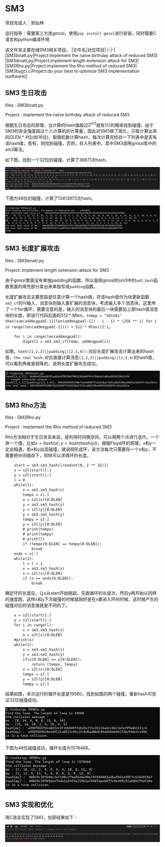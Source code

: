 # SM3

项目完成人：郭灿林

运行指导：需要第三方库gmssl，使用`pip install gmssl`进行安装，同时需要C语言和python编译环境

该文件夹主要存储SM3相关项目。
|文件名|对应项目|
|-|-|
|SM3biratt.py|Project:implement the naïve birthday attack of reduced SM3|
|SM3lenatt.py|Project:implement length extension attack for SM3|
|SM3Rho.py|Project:implement the Rho method of reduced SM3|
|SM3bygcl.c|Project:do your best to optimize SM3 implementation (software)|

## SM3 生日攻击

files : SM3biratt.py

Project : implement the naïve birthday attack of reduced SM3

根据生日攻击的原理，当计算的hash值超过$2^{n/2}$就有$1/2$的概率找到碰撞，由于SM3的安全强度超过个人计算机的计算量，因此对SM3做了简化，只取计算出来的$DLEN * 4$位(如16位)，取随机数计算hash，每次计算完检验一下列表中是否有该hash值，若有，则找到碰撞，否则，存入列表中。其中SM3调用gmssl库中的sm3算法。

如下图，找到一个32位的碰撞，计算了36671次hash。

![pic](/SM3bygcl/ScreenShot/birthday.png)

下图为48位的碰撞，计算了13413973次hash。

![pic](/SM3bygcl/ScreenShot/birthday48.png)

## SM3 长度扩展攻击

files : SM3lenatt.py

Project: implement length extension attack for SM3

由于gmssl里面没有单独padding的函数，所以我把gmssl的sm3中的`sm3_hash`函数里面的填充部分拿出来单独写成`padding`函数。

长度扩展攻击主要思路是任意计算一个hash值，将该hash值作为块更新函数`sm3_cf`的IV输入，消息块则输入要扩展的消息块，考虑输入多个消息块，这里用了一个for循环，需要注意的是，输入的消息块的最后一块需要加上原hash值消息块的长度，即该行代码后面的$512 * Mlen$，`tempp = "%0128s" %hex(sum(addmsgpad[-1][len(addmsgpad[-1]) - i - 1] * (256 ** i) for i in range(len(addmsgpad[-1]))) + 512 * Mlen)[2:]`。

```
    for i in range(len(addmsgpad)):
        digest1 = sm3.sm3_cf(temp, addmsgpad[i])
```

如图，`hash([1,2,3]||padding||[2,3,4]):`对应长度扩展攻击计算出来的hash值，`the real hash:`对应直接计算消息`[1,2,3]||padding||[2,3,4]`的hash值，可以看到两者是相等的，说明长度扩展攻击成功。

![pic](/SM3bygcl/ScreenShot/LengthExtension.png)

## SM3 Rho方法

files : SM3Rho.py

Project : implement the Rho method of reduced SM3

Rho方法相对于生日攻击来说，是利用时间换空间，可以用两个点进行迭代，一个快一个慢，比如$x = hash(x), y = hash(hash(y))$，根据Floyd环的原理，$x$和$y$一定会相遇，若$x$和$y$出现碰撞，就说明形成环，该方法每次只需要存一个$x$和$y$，不需要把中间值存下，同样可以求得环的长度。

```
    start = sm3.sm3_hash([randint(0, 2 ** 32)])
    x = s2l(start)[:]
    y = s2l(start)[:]
    l = 0
    while(1):
        x = sm3.sm3_hash(x)
        tempx = x[:]
        x = s2l(x)[0:DLEN]
        y = sm3.sm3_hash(y)
        y = s2l(y)[0:DLEN]
        y = sm3.sm3_hash(y)
        tempy = y[:]
        y = s2l(y)[0:DLEN]
        # print(tempx)
        # print(tempy)
        # print(l)
        if (tempx[0:DLEN] == tempy[0:DLEN]):
            break
    endx = x[:]
    while(1):
        l = l + 1
        x = sm3.sm3_hash(x)
        x = s2l(x)[0:DLEN]
        if (x == endx[0:DLEN]):
            break
```

确定环的长度后，让x从start开始跑起，先跑循环的长度次，然后y再开始以同样的速度跑，这样x和y下次碰撞的时候就刚好是在x要进入环的时候，这时候产生的碰撞对应的消息值就是不同的了。

```
    x = s2l(start)[:]
    y = s2l(start)[:]
    for i in range(l):
        x = sm3.sm3_hash(x)
        x = s2l(x)[0:DLEN]
    #print(x)
    while(1):
        x = sm3.sm3_hash(x)
        y = sm3.sm3_hash(y)
        if(x[0:DLEN] == y[0:DLEN]):
            return [tempx, tempy]
        x = s2l(x)[0:DLEN]
        tempx = x[:]
        y = s2l(y)[0:DLEN]
        tempy = y[:]
```

结果如图，本次运行的循环长度是19580，找到如图的两个碰撞，重新hash可验证32位碰撞成功。

![pic](/SM3bygcl/ScreenShot/Rho.png)

下图为48位碰撞成功，循环长度为1578466。

![pic](/SM3bygcl/ScreenShot/Rho48.png)

## SM3 实现和优化

用C语言实现了SM3，加密结果如下：

![pic](./ScreenShot/SM3_result.png)
